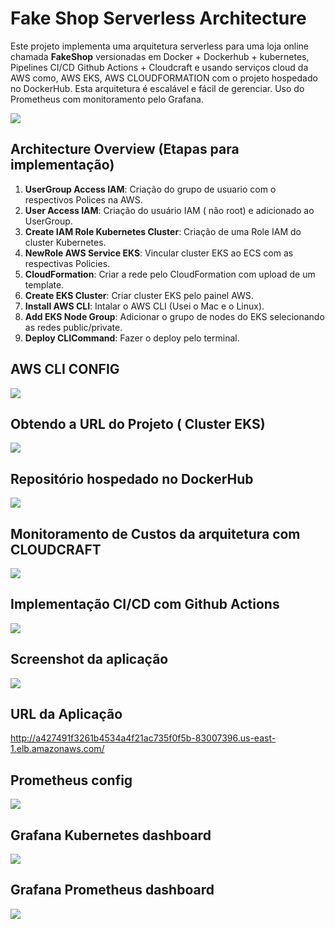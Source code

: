 # Fake Shop Serverless Architecture

Este projeto implementa uma arquitetura serverless para uma loja online chamada **FakeShop** versionadas em Docker + Dockerhub + kubernetes, Pipelines CI/CD Github Actions + Cloudcraft e usando serviços cloud da AWS como, AWS EKS, AWS CLOUDFORMATION com o projeto hospedado no DockerHub. Esta arquitetura é escalável e fácil de gerenciar. Uso do Prometheus com monitoramento pelo Grafana.

<img src="/assets/diagramasaws/awsdiagram.png">

## Architecture Overview (Etapas para implementação)

1. **UserGroup Access IAM**: Criação do grupo de usuario com o respectivos Polices na AWS.
2. **User Access IAM**: Criação do usuário IAM ( não root) e adicionado ao UserGroup.
3. **Create IAM Role Kubernetes Cluster**: Criação de uma Role IAM do cluster Kubernetes.
4. **NewRole AWS Service EKS**: Vincular cluster EKS ao ECS com as respectivas Policies.
5. **CloudFormation**: Criar a rede pelo CloudFormation com upload de um template.
6. **Create EKS Cluster**: Criar cluster EKS pelo painel AWS.
7. **Install AWS CLI**: Intalar o AWS CLI (Usei o Mac e o Linux).
8. **Add EKS Node Group**: Adicionar o grupo de nodes do EKS selecionando as redes public/private.
9. **Deploy CLICommand**: Fazer o deploy pelo terminal.

## AWS CLI CONFIG

<img src="/assets/aws-cli/aws-cli.png">

## Obtendo a URL do Projeto ( Cluster EKS)

<img src="/assets/aws-cli/aws-url.png">

## Repositório hospedado no DockerHub

<img src="/assets/dockerhub-screenshot/dockerhub.png">

## Monitoramento de Custos da arquitetura com CLOUDCRAFT

<img src="/assets/cloudcraft-screenshot/Dashboard1.png">

## Implementação CI/CD com Github Actions

<img src="/assets/github-actions-screenshot/CI:CD-GithubActions.png">

## Screenshot da aplicação

<img src="/assets/screenshotapp/V3app.png">

## URL da Aplicação

<http://a427491f3261b4534a4f21ac735f0f5b-83007396.us-east-1.elb.amazonaws.com/>

## Prometheus config

<img src="/assets/prometheus-config-cli/CLI.png">

## Grafana Kubernetes dashboard

<img src="/assets/grafana/kubernetes.png">

## Grafana Prometheus dashboard

<img src="/assets/grafana/prometheus.png">
